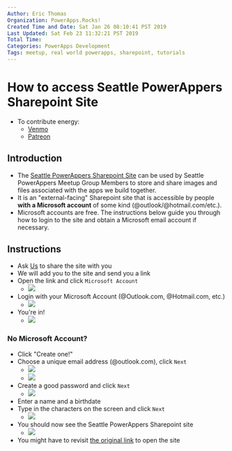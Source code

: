 ```yaml
---
Author: Eric Thomas
Organization: PowerApps.Rocks!
Created Time and Date: Sat Jan 26 08:10:41 PST 2019
Last Updated: Sat Feb 23 11:32:21 PST 2019
Total Time:
Categories: PowerApps Development
Tags: meetup, real world powerapps, sharepoint, tutorials
---
```


# How to access Seattle PowerAppers Sharepoint Site
 
- To contribute energy:
    - [Venmo](https://venmo.com/powerappsrocks)
    - [Patreon](https://patreon.com/powerappsrocks)

## Introduction

- The [Seattle PowerAppers Sharepoint Site](https://westseattle.sharepoint.com/realworld/) can be used by Seattle PowerAppers Meetup Group Members to store and share images and files associated with the apps we build together. 
- It is an "external-facing" Sharepoint site that is accessible by people **with a Microsoft account** of some kind (@outlook/@hotmail.com/etc.). 
- Microsoft accounts are free. The instructions below guide you through how to login to the site and obtain a Microsoft email account if necessary.

## Instructions

- Ask [Us](mailto:info@powerapps.rocks) to share the site with you
- We will add you to the site and send you a link
- Open the link and click `Microsoft Account`
    - ![](../assets/screenshots/2019-01-26-08-15-11.png)
- Login with your Microsoft Account (@Outlook.com, @Hotmail.com, etc.)
    - ![](../assets/screenshots/2019-01-26-08-16-27.png)
- You're in!
    - ![](../assets/screenshots/2019-01-26-08-22-19.png)

### No Microsoft Account?

- Click "Create one!"
- Choose a unique email address (@outlook.com), click `Next`
    - ![](../assets/screenshots/2019-01-26-08-18-47.png)
    - ![](../assets/screenshots/2019-01-26-08-19-34.png)
- Create a good password and click `Next`
    - ![](../assets/screenshots/2019-01-26-08-20-07.png)
- Enter a name and a birthdate
- Type in the characters on the screen and click `Next`
    - ![](../assets/screenshots/2019-01-26-08-21-26.png)
- You should now see the Seattle PowerAppers Sharepoint site
    - ![](../assets/screenshots/2019-01-26-08-22-19.png)
- You might have to revisit [the original link](https://westseattle.sharepoint.com/realworld/) to open the site